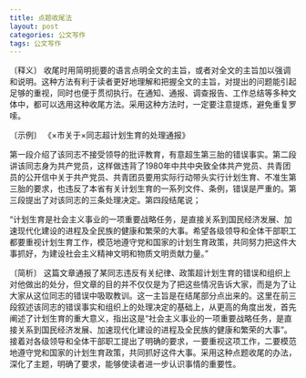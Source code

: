 ```yaml
---
title: 点题收尾法
layout: post
categories: 公文写作
tags: 公文写作
---
```


〔释义〕 收尾时用简明扼要的语言点明全文的主旨，或者对全文的主旨加以强调和说明。这种方法有利于读者更好地理解和把握全文的主旨，对提出的问题能引起足够的重视，同时也便于贯彻执行。在通知、通报、调查报告、工作总结等多种文体中，都可以选用这种收尾方法。采用这种方法时，一定要注意提炼，避免重复罗嗦。

〔示例〕 《×市关于×同志超计划生育的处理通报》

第一段介绍了该同志不接受领导的批评教育，有意超生第三胎的错误事实。第二段讲该同志身为共产党员，这样做违背了1980年中共中央致全体共产党员、共青团员的公开信中关于共产党员、共青团员要用实际行动带头实行计划生育、不准生第三胎的要求，也违反了本省有关计划生育的一系列文件、条例，错误是严重的。第三段提出了对该同志的三条处理决定。第四段结尾说；

“计划生育是社会主义事业的一项重要战略任务，是直接关系到国民经济发展、加速现代化建设的进程及全民族的健康和繁荣的大事。希望各级领导和全体干部职工都要重视计划生育工作，模范地遵守党和国家的计划生育政策，共同努力把这件大事抓好，为建设社会主义精神文明和物质文明贡献力量。”

〔简析〕 这篇文章通报了某同志违反有关纪律、政策超计划生育的错误和组织上对他做出的处分，但文章的目的并不仅仅是为了把这些情况告诉大家，而是为了让大家从这位同志的错误中吸取教训。这一主旨是在结尾部分点出来的。这里在前三段叙述该同志的错误事实和组织上的处理决定的基础上，从更高的角度出发，首先阐述了计划生育的重大意义，指出这是“社会主义事业的一项重要战略任务，是直接关系到国民经济发展、加速现代化建设的进程及全民族的健康和繁荣的大事”。接着对各级领导和全体干部职工提出了明确的要求，一要重视这项工作，二要模范地遵守党和国家的计划生育政策，共同抓好这件大事。采用这种点题收尾的办法，深化了主题，明确了要求，能够使读者进一步认识事情的重要性。 